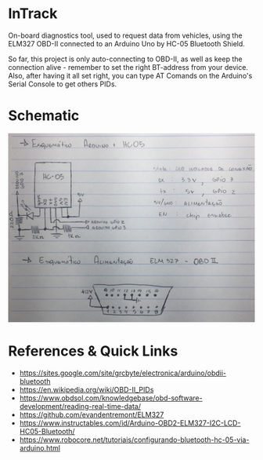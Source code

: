 # InTrack
On-board diagnostics tool, used to request data from vehicles, using the ELM327 OBD-II connected to an Arduino Uno by HC-05 Bluetooth Shield.

So far, this project is only auto-connecting to OBD-II, as well as keep the connection alive - remember to set the right BT-address from your device. Also, after having it all set right, you can type AT Comands on the Arduino's Serial Console to get others PIDs.

# Schematic
![alt text](screenshots/schematic.jpg)

# References & Quick Links
- https://sites.google.com/site/grcbyte/electronica/arduino/obdii-bluetooth
- https://en.wikipedia.org/wiki/OBD-II_PIDs
- https://www.obdsol.com/knowledgebase/obd-software-development/reading-real-time-data/
- https://github.com/evandentremont/ELM327
- https://www.instructables.com/id/Arduino-OBD2-ELM327-I2C-LCD-HC05-Bluetooth/
- https://www.robocore.net/tutoriais/configurando-bluetooth-hc-05-via-arduino.html

